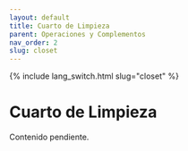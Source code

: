 ```yaml
---
layout: default
title: Cuarto de Limpieza
parent: Operaciones y Complementos
nav_order: 2
slug: closet
---
```


{% include lang_switch.html slug="closet" %}

# Cuarto de Limpieza

Contenido pendiente.
